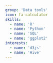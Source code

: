```yaml
---
group: 'Data tools'
icon: fa-calculator
skills:
  - name: 'R'
  - name: 'Python'
  - name: 'SQL'
  - name: 'ggplot2'
interests:
  - name: 'd3js'
  - name: 'Hive'
---
```

